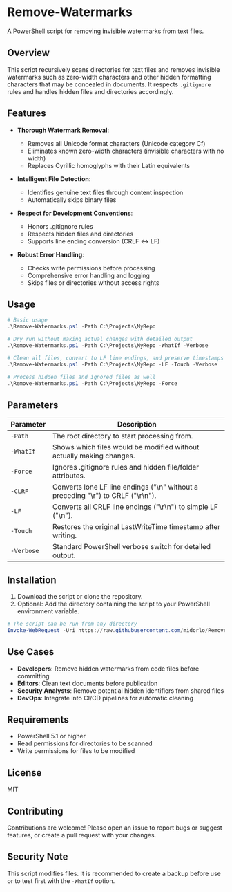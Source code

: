 # Remove-Watermarks

A PowerShell script for removing invisible watermarks from text files.

## Overview

This script recursively scans directories for text files and removes invisible watermarks such as zero-width characters and other hidden formatting characters that may be concealed in documents. It respects `.gitignore` rules and handles hidden files and directories accordingly.

## Features

- **Thorough Watermark Removal**:
  - Removes all Unicode format characters (Unicode category Cf)
  - Eliminates known zero-width characters (invisible characters with no width)
  - Replaces Cyrillic homoglyphs with their Latin equivalents

- **Intelligent File Detection**:
  - Identifies genuine text files through content inspection
  - Automatically skips binary files

- **Respect for Development Conventions**:
  - Honors .gitignore rules
  - Respects hidden files and directories
  - Supports line ending conversion (CRLF ↔ LF)

- **Robust Error Handling**:
  - Checks write permissions before processing
  - Comprehensive error handling and logging
  - Skips files or directories without access rights

## Usage

```powershell
# Basic usage
.\Remove-Watermarks.ps1 -Path C:\Projects\MyRepo

# Dry run without making actual changes with detailed output
.\Remove-Watermarks.ps1 -Path C:\Projects\MyRepo -WhatIf -Verbose

# Clean all files, convert to LF line endings, and preserve timestamps
.\Remove-Watermarks.ps1 -Path C:\Projects\MyRepo -LF -Touch -Verbose

# Process hidden files and ignored files as well
.\Remove-Watermarks.ps1 -Path C:\Projects\MyRepo -Force
```

## Parameters

| Parameter | Description |
|-----------|-------------|
| `-Path`   | The root directory to start processing from. |
| `-WhatIf` | Shows which files would be modified without actually making changes. |
| `-Force`  | Ignores .gitignore rules and hidden file/folder attributes. |
| `-CLRF`   | Converts lone LF line endings ("\n" without a preceding "\r") to CRLF ("\r\n"). |
| `-LF`     | Converts all CRLF line endings ("\r\n") to simple LF ("\n"). |
| `-Touch`  | Restores the original LastWriteTime timestamp after writing. |
| `-Verbose` | Standard PowerShell verbose switch for detailed output. |

## Installation

1. Download the script or clone the repository.
2. Optional: Add the directory containing the script to your PowerShell environment variable.

```powershell
# The script can be run from any directory
Invoke-WebRequest -Uri https://raw.githubusercontent.com/midorlo/Remove-Watermarks/master/Remove-Watermarks.ps1 -OutFile Remove-Watermarks.ps1
```

## Use Cases

- **Developers**: Remove hidden watermarks from code files before committing
- **Editors**: Clean text documents before publication
- **Security Analysts**: Remove potential hidden identifiers from shared files
- **DevOps**: Integrate into CI/CD pipelines for automatic cleaning

## Requirements

- PowerShell 5.1 or higher
- Read permissions for directories to be scanned
- Write permissions for files to be modified

## License

MIT

## Contributing

Contributions are welcome! Please open an issue to report bugs or suggest features, or create a pull request with your changes.

## Security Note

This script modifies files. It is recommended to create a backup before use or to test first with the `-WhatIf` option.
